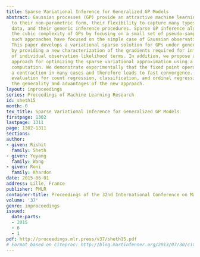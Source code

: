 ```yaml
---
title: Sparse Variational Inference for Generalized GP Models
abstract: Gaussian processes (GP) provide an attractive machine learning model due
  to their non-parametric form, their flexibility to capture many types of observation
  data, and their generic inference procedures. Sparse GP inference algorithms address
  the cubic complexity of GPs by focusing on a small set of pseudo-samples. To date,
  such approaches have focused on the simple case of Gaussian observation likelihoods.
  This paper develops a variational sparse solution for GPs under general likelihoods
  by providing a new characterization of the gradients required for inference in terms
  of individual observation likelihood terms. In addition, we propose a simple new
  approach for optimizing the sparse variational approximation using a fixed point
  computation. We demonstrate experimentally that the fixed point operator acts as
  a contraction in many cases and therefore leads to fast convergence. An experimental
  evaluation for count regression, classification, and ordinal regression illustrates
  the generality and advantages of the new approach.
layout: inproceedings
series: Proceedings of Machine Learning Research
id: sheth15
month: 0
tex_title: Sparse Variational Inference for Generalized GP Models
firstpage: 1302
lastpage: 1311
page: 1302-1311
sections: 
author:
- given: Rishit
  family: Sheth
- given: Yuyang
  family: Wang
- given: Roni
  family: Khardon
date: 2015-06-01
address: Lille, France
publisher: PMLR
container-title: Proceedings of the 32nd International Conference on Machine Learning
volume: '37'
genre: inproceedings
issued:
  date-parts:
  - 2015
  - 6
  - 1
pdf: http://proceedings.mlr.press/v37/sheth15.pdf
# Format based on citeproc: http://blog.martinfenner.org/2013/07/30/citeproc-yaml-for-bibliographies/
---
```

